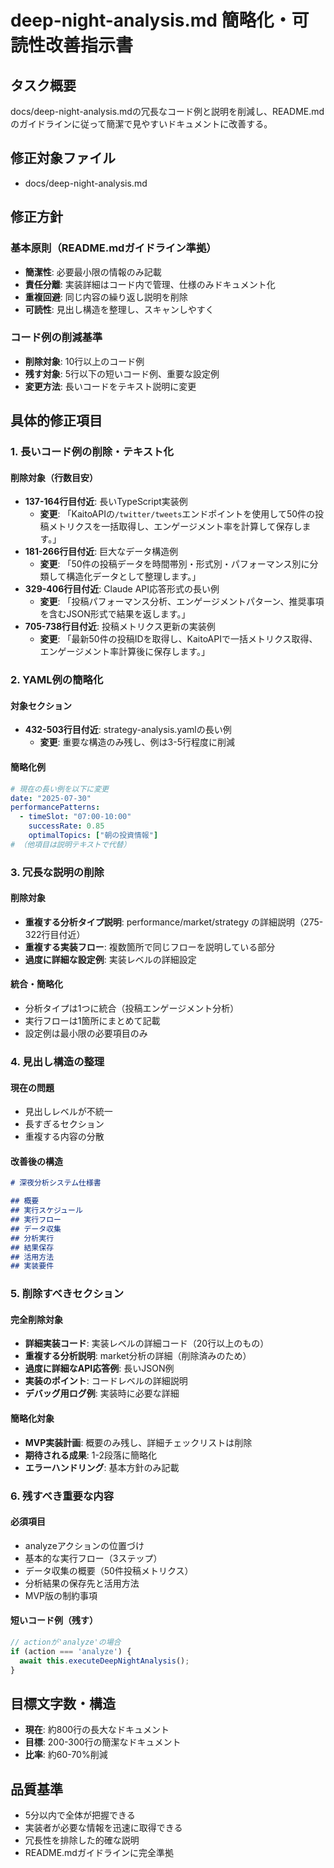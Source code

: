 # deep-night-analysis.md 簡略化・可読性改善指示書

## タスク概要
docs/deep-night-analysis.mdの冗長なコード例と説明を削減し、README.mdのガイドラインに従って簡潔で見やすいドキュメントに改善する。

## 修正対象ファイル
- docs/deep-night-analysis.md

## 修正方針

### 基本原則（README.mdガイドライン準拠）
- **簡潔性**: 必要最小限の情報のみ記載
- **責任分離**: 実装詳細はコード内で管理、仕様のみドキュメント化
- **重複回避**: 同じ内容の繰り返し説明を削除
- **可読性**: 見出し構造を整理し、スキャンしやすく

### コード例の削減基準
- **削除対象**: 10行以上のコード例
- **残す対象**: 5行以下の短いコード例、重要な設定例
- **変更方法**: 長いコードをテキスト説明に変更

## 具体的修正項目

### 1. 長いコード例の削除・テキスト化

#### 削除対象（行数目安）
- **137-164行目付近**: 長いTypeScript実装例
  - **変更**: 「KaitoAPIの`/twitter/tweets`エンドポイントを使用して50件の投稿メトリクスを一括取得し、エンゲージメント率を計算して保存します。」
- **181-266行目付近**: 巨大なデータ構造例
  - **変更**: 「50件の投稿データを時間帯別・形式別・パフォーマンス別に分類して構造化データとして整理します。」
- **329-406行目付近**: Claude API応答形式の長い例
  - **変更**: 「投稿パフォーマンス分析、エンゲージメントパターン、推奨事項を含むJSON形式で結果を返します。」
- **705-738行目付近**: 投稿メトリクス更新の実装例
  - **変更**: 「最新50件の投稿IDを取得し、KaitoAPIで一括メトリクス取得、エンゲージメント率計算後に保存します。」

### 2. YAML例の簡略化

#### 対象セクション
- **432-503行目付近**: strategy-analysis.yamlの長い例
  - **変更**: 重要な構造のみ残し、例は3-5行程度に削減

#### 簡略化例
```yaml
# 現在の長い例を以下に変更
date: "2025-07-30"
performancePatterns:
  - timeSlot: "07:00-10:00"
    successRate: 0.85
    optimalTopics: ["朝の投資情報"]
# （他項目は説明テキストで代替）
```

### 3. 冗長な説明の削除

#### 削除対象
- **重複する分析タイプ説明**: performance/market/strategy の詳細説明（275-322行目付近）
- **重複する実装フロー**: 複数箇所で同じフローを説明している部分
- **過度に詳細な設定例**: 実装レベルの詳細設定

#### 統合・簡略化
- 分析タイプは1つに統合（投稿エンゲージメント分析）
- 実行フローは1箇所にまとめて記載
- 設定例は最小限の必要項目のみ

### 4. 見出し構造の整理

#### 現在の問題
- 見出しレベルが不統一
- 長すぎるセクション
- 重複する内容の分散

#### 改善後の構造
```markdown
# 深夜分析システム仕様書

## 概要
## 実行スケジュール
## 実行フロー
## データ収集
## 分析実行
## 結果保存
## 活用方法
## 実装要件
```

### 5. 削除すべきセクション

#### 完全削除対象
- **詳細実装コード**: 実装レベルの詳細コード（20行以上のもの）
- **重複する分析説明**: market分析の詳細（削除済みのため）
- **過度に詳細なAPI応答例**: 長いJSON例
- **実装のポイント**: コードレベルの詳細説明
- **デバッグ用ログ例**: 実装時に必要な詳細

#### 簡略化対象
- **MVP実装計画**: 概要のみ残し、詳細チェックリストは削除
- **期待される成果**: 1-2段落に簡略化
- **エラーハンドリング**: 基本方針のみ記載

### 6. 残すべき重要な内容

#### 必須項目
- analyzeアクションの位置づけ
- 基本的な実行フロー（3ステップ）
- データ収集の概要（50件投稿メトリクス）
- 分析結果の保存先と活用方法
- MVP版の制約事項

#### 短いコード例（残す）
```typescript
// actionが'analyze'の場合
if (action === 'analyze') {
  await this.executeDeepNightAnalysis();
}
```

## 目標文字数・構造
- **現在**: 約800行の長大なドキュメント
- **目標**: 200-300行の簡潔なドキュメント
- **比率**: 約60-70%削減

## 品質基準
- 5分以内で全体が把握できる
- 実装者が必要な情報を迅速に取得できる
- 冗長性を排除した的確な説明
- README.mdガイドラインに完全準拠